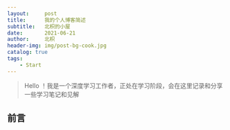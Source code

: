 ```yaml
---
layout:     post
title:      我的个人博客简述
subtitle:   北枳的小屋
date:       2021-06-21
author:     北枳
header-img: img/post-bg-cook.jpg
catalog: true
tags:
    - Start
---
```

> Hello ！我是一个深度学习工作者，正处在学习阶段，会在这里记录和分享一些学习笔记和见解
## 前言
